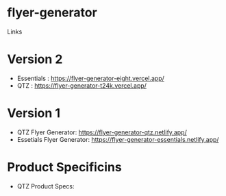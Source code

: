 # flyer-generator

Links

# Version 2

- Essentials : https://flyer-generator-eight.vercel.app/
- QTZ : https://flyer-generator-t24k.vercel.app/

# Version 1

- QTZ Flyer Generator: https://flyer-generator-qtz.netlify.app/
- Essetials Flyer Generator: https://flyer-generator-essentials.netlify.app/

# Product Specificins

- QTZ Product Specs: 
